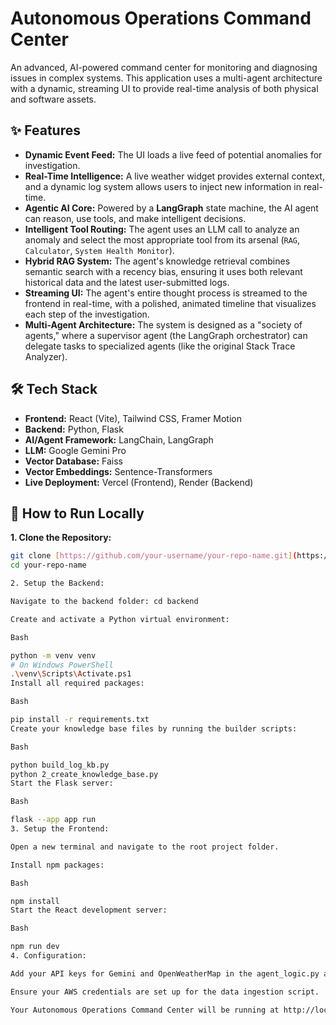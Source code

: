 # Autonomous Operations Command Center

An advanced, AI-powered command center for monitoring and diagnosing issues in complex systems. This application uses a multi-agent architecture with a dynamic, streaming UI to provide real-time analysis of both physical and software assets.


## ✨ Features

- **Dynamic Event Feed:** The UI loads a live feed of potential anomalies for investigation.
- **Real-Time Intelligence:** A live weather widget provides external context, and a dynamic log system allows users to inject new information in real-time.
- **Agentic AI Core:** Powered by a **LangGraph** state machine, the AI agent can reason, use tools, and make intelligent decisions.
- **Intelligent Tool Routing:** The agent uses an LLM call to analyze an anomaly and select the most appropriate tool from its arsenal (`RAG`, `Calculator`, `System Health Monitor`).
- **Hybrid RAG System:** The agent's knowledge retrieval combines semantic search with a recency bias, ensuring it uses both relevant historical data and the latest user-submitted logs.
- **Streaming UI:** The agent's entire thought process is streamed to the frontend in real-time, with a polished, animated timeline that visualizes each step of the investigation.
- **Multi-Agent Architecture:** The system is designed as a "society of agents," where a supervisor agent (the LangGraph orchestrator) can delegate tasks to specialized agents (like the original Stack Trace Analyzer).

## 🛠️ Tech Stack

- **Frontend:** React (Vite), Tailwind CSS, Framer Motion
- **Backend:** Python, Flask
- **AI/Agent Framework:** LangChain, LangGraph
- **LLM:** Google Gemini Pro
- **Vector Database:** Faiss
- **Vector Embeddings:** Sentence-Transformers
- **Live Deployment:** Vercel (Frontend), Render (Backend)

## 🚀 How to Run Locally

**1. Clone the Repository:**
```bash
git clone [https://github.com/your-username/your-repo-name.git](https://github.com/your-username/your-repo-name.git)
cd your-repo-name

2. Setup the Backend:

Navigate to the backend folder: cd backend

Create and activate a Python virtual environment:

Bash

python -m venv venv
# On Windows PowerShell
.\venv\Scripts\Activate.ps1
Install all required packages:

Bash

pip install -r requirements.txt
Create your knowledge base files by running the builder scripts:

Bash

python build_log_kb.py
python 2_create_knowledge_base.py
Start the Flask server:

Bash

flask --app app run
3. Setup the Frontend:

Open a new terminal and navigate to the root project folder.

Install npm packages:

Bash

npm install
Start the React development server:

Bash

npm run dev
4. Configuration:

Add your API keys for Gemini and OpenWeatherMap in the agent_logic.py and App.jsx files, respectively.

Ensure your AWS credentials are set up for the data ingestion script.

Your Autonomous Operations Command Center will be running at http://localhost:5175
